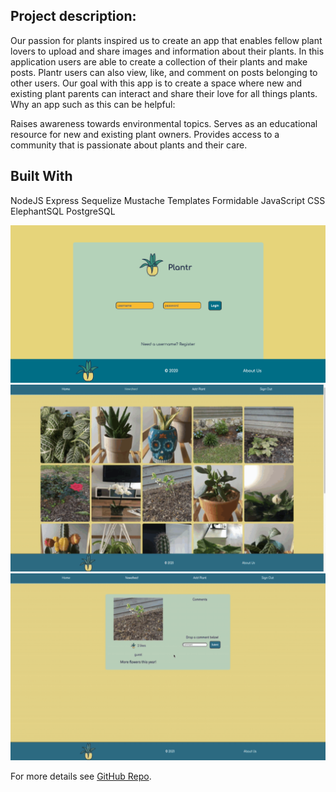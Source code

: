 

## Project description:
Our passion for plants inspired us to create an app that enables fellow plant lovers to upload and share images and information about their plants. In this application users are able to create a collection of their plants and make posts. Plantr users can also view, like, and comment on posts belonging to other users. Our goal with this app is to create a space where new and existing plant parents can interact and share their love for all things plants.
Why an app such as this can be helpful:

Raises awareness towards environmental topics.
Serves as an educational resource for new and existing plant owners.
Provides access to a community that is passionate about plants and their care.

## Built With
NodeJS
Express
Sequelize
Mustache Templates
Formidable
JavaScript
CSS
ElephantSQL
PostgreSQL



<img src="images/plantr.png?raw=true"/>


<img src="images/Newsfeed.png?raw=true"/>


<img src="images/comment-like.png?raw=true"/>


For more details see [GitHub Repo](https://https://github.com/cristinahdz29/Plantr/).
